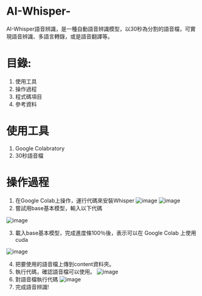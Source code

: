 # AI-Whisper-
AI-Whisper語音辨識，是一種自動語音辨識模型，以30秒為分割的語音檔，可實現語音辨識、多語言轉錄，或是語音翻譯等。
# 目錄:
1. 使用工具
2. 操作過程
3. 程式碼項目
4. 參考資料
# 使用工具
1. Google Colabratory
2. 30秒語音檔
# 操作過程
1. 在Google Colab上操作，運行代碼來安裝Whisper
![image](https://github.com/Qianyu0930/AI-Whisper-/assets/131600128/7d683d29-dea1-4712-92ce-247810c2584f)
![image](https://github.com/Qianyu0930/AI-Whisper-/assets/131600128/5efc07d5-b191-4baa-9a43-f8bfe57dbb8e)
2. 嘗試用base基本模型，輸入以下代碼

![image](https://github.com/Qianyu0930/AI-Whisper-/assets/131600128/1ab3ca01-cc8a-40ac-a716-42427bd568c0)

3. 載入base基本模型，完成進度條100％後，表示可以在 Google Colab 上使用 cuda

![image](https://github.com/Qianyu0930/AI-Whisper-/assets/131600128/8d1e2591-f797-419f-afe3-aa4e13d1379c)

4. 把要使用的語音檔上傳到content資料夾。
5. 執行代碼，確認語音檔可以使用。
![image](https://github.com/Qianyu0930/AI-Whisper-/assets/131600128/7011c1aa-728a-400c-b9c8-4fbd809f4aec)
6. 對語音檔執行代碼
![image](https://github.com/Qianyu0930/AI-Whisper-/assets/131600128/724eb0f4-a3d5-4b1c-b758-875e9a883049)
7. 完成語音辨識!
